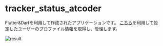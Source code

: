# tracker_status_atcoder

Flutter&Dartを利用して作成されたアプリケーションです。
[こちら](https://github.com/kenkoooo/AtCoderProblems)を利用して設定したユーザーのプロファイル情報を取得し、管理します。

![result](https://user-images.githubusercontent.com/36401898/74625021-0a67c480-518e-11ea-8b55-ae56a6f1d6a7.gif)